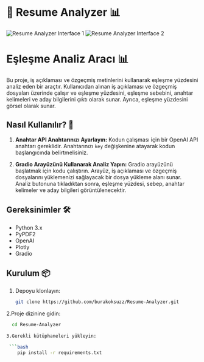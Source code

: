 # 📄 Resume Analyzer 📊

![Resume Analyzer Interface 1 ](https://r.resimlink.com/aJuC4Vs75k.jpg)
![Resume Analyzer Interface 2](https://r.resimlink.com/5osbrIS0mu.jpg)

# Eşleşme Analiz Aracı 📊

Bu proje, iş açıklaması ve özgeçmiş metinlerini kullanarak eşleşme yüzdesini analiz eden bir araçtır. Kullanıcıdan alınan iş açıklaması ve özgeçmiş dosyaları üzerinde çalışır ve eşleşme yüzdesini, eşleşme sebebini, anahtar kelimeleri ve aday bilgilerini çıktı olarak sunar. Ayrıca, eşleşme yüzdesini görsel olarak sunar.

## Nasıl Kullanılır? 🚀

1. **Anahtar API Anahtarınızı Ayarlayın:**
   Kodun çalışması için bir OpenAI API anahtarı gereklidir. Anahtarınızı `key` değişkenine atayarak kodun başlangıcında belirtmelisiniz.

2. **Gradio Arayüzünü Kullanarak Analiz Yapın:**
   Gradio arayüzünü başlatmak için kodu çalıştırın. Arayüz, iş açıklaması ve özgeçmiş dosyalarını yüklemenizi sağlayacak bir dosya yükleme alanı sunar. Analiz butonuna tıkladıktan sonra, eşleşme yüzdesi, sebep, anahtar kelimeler ve aday bilgileri görüntülenecektir.

## Gereksinimler 🛠️

- Python 3.x
- PyPDF2
- OpenAI
- Plotly
- Gradio

## Kurulum 📦

1. Depoyu klonlayın:

   ```bash
   git clone https://github.com/burakoksuzz/Resume-Analyzer.git

  2.Proje dizinine gidin:
  ```bash
    cd Resume-Analyzer
       
  3.Gerekli kütüphaneleri yükleyin:

   ```bash
      pip install -r requirements.txt



